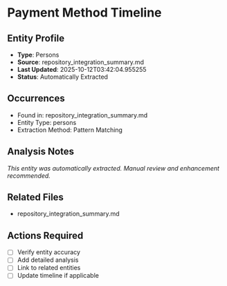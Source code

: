 # Payment Method Timeline

## Entity Profile
- **Type**: Persons
- **Source**: repository_integration_summary.md
- **Last Updated**: 2025-10-12T03:42:04.955255
- **Status**: Automatically Extracted

## Occurrences
- Found in: repository_integration_summary.md
- Entity Type: persons
- Extraction Method: Pattern Matching

## Analysis Notes
*This entity was automatically extracted. Manual review and enhancement recommended.*

## Related Files
- repository_integration_summary.md

## Actions Required
- [ ] Verify entity accuracy
- [ ] Add detailed analysis
- [ ] Link to related entities
- [ ] Update timeline if applicable
